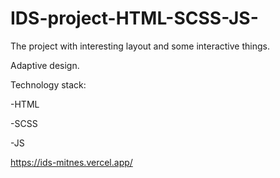 # IDS-project-HTML-SCSS-JS-

The project with interesting layout and some interactive things. 

Adaptive design.

Technology stack: 

-HTML

-SCSS

-JS

https://ids-mitnes.vercel.app/
